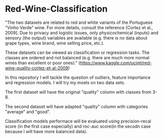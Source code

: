 # Red-Wine-Classification
"The two datasets are related to red and white variants of the Portuguese "Vinho Verde" wine. For more details, consult the reference [Cortez et al., 2009]. Due to privacy and logistic issues, only physicochemical (inputs) and sensory (the output) variables are available (e.g. there is no data about grape types, wine brand, wine selling price, etc.).

These datasets can be viewed as classification or regression tasks. The classes are ordered and not balanced (e.g. there are much more normal wines than excellent or poor ones)." (https://www.kaggle.com/uciml/red-wine-quality-cortez-et-al-2009) 


In this repository I will tackle the question of outliers, feature importance and regression models. I will try my moels on two data sets. 

The first dataset will have the original "quality" column with classes from 3-8. 

The second dataset will have adapted "quality" column with categories "average" and "good". 

Classification models performace will be evaluated using precision-recal score (in the first case especially) and roc-auc score(in the secodn case because I will have more balanced data). 
